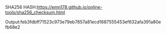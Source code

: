 SHA256 HASH:https://emn178.github.io/online-tools/sha256_checksum.html

Output:feb3fdbff71523c973e79eb7857a81ecd1687555453ef632afa391a80efb68e2